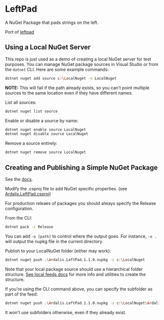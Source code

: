 # LeftPad

A NuGet Package that pads strings on the left.

Port of [leftpad](https://github.com/left-pad/left-pad/blob/master/index.js)

## Using a Local NuGet Server

This repo is just used as a demo of creating a local NuGet server for test purposes. You can manage NuGet package sources in Visual Studio or from the `dotnet` CLI. Here are some example commands:

```bash
dotnet nuget add source c:\LocalNuget -n LocalNuget
```

**NOTE:** This will fail if the path already exists, so you can't point multiple sources to the same location even if they have different names.

List all sources:

```bash
dotnet nuget list source
```

Enable or disable a source by name:

```bash
dotnet nuget enable source LocalNuget
dotnet nuget disable source LocalNuget
```

Remove a source entirely:

```bash
dotnet nuget remove source LocalNuget
```

## Creating and Publishing a Simple NuGet Package

See the [docs](https://learn.microsoft.com/en-us/nuget/quickstart/create-and-publish-a-package-using-the-dotnet-cli).

Modify the .csproj file to add NuGet specific properties. (see [Ardalis.LeftPad.csproj](Ardalis.LeftPad/Ardalis.LeftPad.csproj))

For production releaes of packages you should always specify the Release configuration.

From the CLI:

```bash
dotnet pack -c Release
```

You can add `-o [path]` to control where the output goes. For instance, `-o .` will output the nupkg file in the current directory.

Publish to your LocalNuGet folder (either may work):

```bash
dotnet nuget push .\Ardalis.LeftPad.1.1.0.nupkg -s c:\LocalNuget
```

Note that your local package source should use a hierarchical folder structure. [See local feeds docs](https://learn.microsoft.com/en-us/nuget/hosting-packages/local-feeds) for more info and utilities to create the structure.

If you're using the CLI command above, you can specify the subfolder as part of the feed:

```bash
dotnet nuget push .\Ardalis.LeftPad.1.1.0.nupkg -s c:\LocalNuget\Ardalis.LeftPad
```

It won't use subfolders otherwise, even if they already exist.


